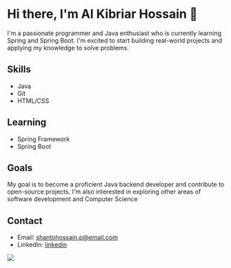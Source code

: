 # Hi there, I'm Al Kibriar Hossain 👋

I'm a passionate programmer and Java enthusiast who is currently learning Spring and Spring Boot. I'm excited to start building real-world projects and applying my knowledge to solve problems.

## Skills

- Java
- Git
- HTML/CSS

## Learning

- Spring Framework
- Spring Boot

## Goals

My goal is to become a proficient Java backend developer and contribute to open-source projects. I'm also interested in exploring other areas of software development and Computer Science

## Contact

- Email: shantohossain.p@email.com
- LinkedIn: [linkedin](https://www.linkedin.com/in/iamkhs/)


![](https://leetcard.jacoblin.cool/iamkhs?ext=heatmap)
